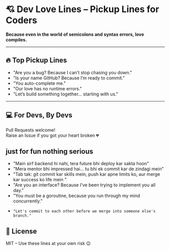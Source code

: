 # 💘 Dev Love Lines – Pickup Lines for Coders

**Because even in the world of semicolons and syntax errors, love compiles.**

---

## 🔥 Top Pickup Lines

- "Are you a bug? Because I can’t stop chasing you down."
- "Is your name GitHub? Because I’m ready to commit."
- "You auto-complete me."
- "Our love has no runtime errors."
- "Let’s build something together… starting with us."

---

## 💻 For Devs, By Devs

Pull Requests welcome!  
Raise an Issue if you got your heart broken 💔

## just for fun nothing serious

- "Main sirf backend hi nahi, tera future bhi deploy kar sakta hoon"
- "Mera mentor bhi impressed hai… tu bhi ek commit kar de zindagi mein"
-  "Tab tak: git commit kar skills mein, push kar apne limits ko, aur merge kar success ko life mein "
-   "Are you an interface? Because I’ve been trying to implement you all day."
-   "You must be a goroutine, because you run through my mind concurrently."
-     "Let's commit to each other before we merge into someone else's branch."

## 📜 License

MIT – Use these lines at your own risk 😉






